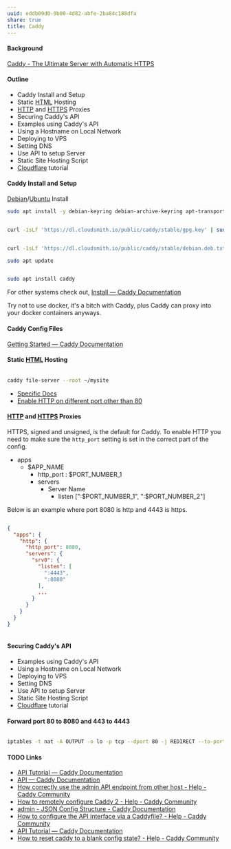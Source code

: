 ```yaml
---
uuid: eddb09d0-9b00-4d82-abfe-2ba84c188dfa
share: true
title: Caddy
---
```

#### Background

[Caddy - The Ultimate Server with Automatic HTTPS](https://caddyserver.com/)

#### Outline

* Caddy Install and Setup
* Static [HTML](../272babbb-b019-4290-941a-01ae25d07fe1) Hosting
* [HTTP](../2093e831-34f9-470e-a7de-efd00b084063) and [HTTPS](../1ec39053-a1f2-47e3-b951-e46c209273a5) Proxies
* Securing Caddy's API
* Examples using Caddy's API
* Using a Hostname on Local Network
* Deploying to VPS
* Setting DNS
* Use API to setup Server
* Static Site Hosting Script
* [Cloudflare](../0795ae4a-3e15-47e2-bc40-8ac275081ca6) tutorial


#### Caddy Install and Setup

[Debian](../e5892695-48a8-4b08-b405-d70790407a4a)/[Ubuntu](../a55f9e87-3627-4503-ad12-9e0748b12a50) Install
``` bash
sudo apt install -y debian-keyring debian-archive-keyring apt-transport-https curl


curl -1sLf 'https://dl.cloudsmith.io/public/caddy/stable/gpg.key' | sudo gpg --dearmor -o /usr/share/keyrings/caddy-stable-archive-keyring.gpg


curl -1sLf 'https://dl.cloudsmith.io/public/caddy/stable/debian.deb.txt' | sudo tee /etc/apt/sources.list.d/caddy-stable.list

sudo apt update


sudo apt install caddy
```
For other systems check out, [Install — Caddy Documentation](https://caddyserver.com/docs/install)

Try not to use docker, it's a bitch with Caddy, plus Caddy can proxy into your docker containers anyways.

#### Caddy Config Files

[Getting Started — Caddy Documentation](https://caddyserver.com/docs/getting-started)

#### Static [HTML](../272babbb-b019-4290-941a-01ae25d07fe1) Hosting

``` bash

caddy file-server --root ~/mysite

```



* [Specific Docs](https://caddyserver.com/docs/quick-starts/static-files)
* [Enable HTTP on different port other than 80](https://caddy.community/t/caddy-localhost-https-this-site-can-t-provide-a-secure-connection/7483/5)


#### [HTTP](../2093e831-34f9-470e-a7de-efd00b084063) and [HTTPS](../1ec39053-a1f2-47e3-b951-e46c209273a5) Proxies

HTTPS, signed and unsigned, is the default for Caddy. To enable HTTP you need to make sure the `http_port` setting is set in the correct part of the config.

* apps
	* $APP_NAME
		* http_port : $PORT_NUMBER_1
		* servers 
			* Server Name
				* listen [":$PORT_NUMBER_1", ":$PORT_NUMBER_2"]

Below is an example where port 8080 is http and 4443 is https.

``` JSON

{
  "apps": {
    "http": {
      "http_port": 8080,
      "servers": {
        "srv0": {
          "listen": [
            ":4443",
            ":8080"
          ],
          ...
        }
      }
    }
  }
}
			  

```

#### Securing Caddy's API
* Examples using Caddy's API
* Using a Hostname on Local Network
* Deploying to VPS
* Setting DNS
* Use API to setup Server
* Static Site Hosting Script
* [Cloudflare](../0795ae4a-3e15-47e2-bc40-8ac275081ca6) tutorial

#### Forward port 80 to 8080 and 443 to 4443

``` bash

iptables -t nat -A OUTPUT -o lo -p tcp --dport 80 -j REDIRECT --to-port 8080

```


#### TODO Links

* [API Tutorial — Caddy Documentation](https://caddyserver.com/docs/api-tutorial)
* [API — Caddy Documentation](https://caddyserver.com/docs/api)
* [How correctly use the admin API endpoint from other host - Help - Caddy Community](https://caddy.community/t/how-correctly-use-the-admin-api-endpoint-from-other-host/19933)
* [How to remotely configure Caddy 2 - Help - Caddy Community](https://caddy.community/t/how-to-remotely-configure-caddy-2/8063/3)
* [admin - JSON Config Structure - Caddy Documentation](https://caddyserver.com/docs/json/admin/)
* [How to configure the API interface via a Caddyfile? - Help - Caddy Community](https://caddy.community/t/how-to-configure-the-api-interface-via-a-caddyfile/7669)
* [API Tutorial — Caddy Documentation](https://caddyserver.com/docs/api-tutorial)
* [How to reset caddy to a blank config state? - Help - Caddy Community](https://caddy.community/t/how-to-reset-caddy-to-a-blank-config-state/7698)